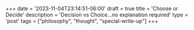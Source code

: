 +++
date = '2023-11-04T23:14:51-06:00'
draft = true
title = 'Choose or Decide'
description = 'Decision vs Choice...no explanation required'
type = 'post'
tags = ["philosophy", "thought", "special-write-up"]
+++

